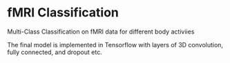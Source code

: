 # fMRI Classification

Multi-Class Classification on fMRI data for different body activiies

The final model is implemented in Tensorflow with layers of 3D convolution, fully connected, and dropout etc.

